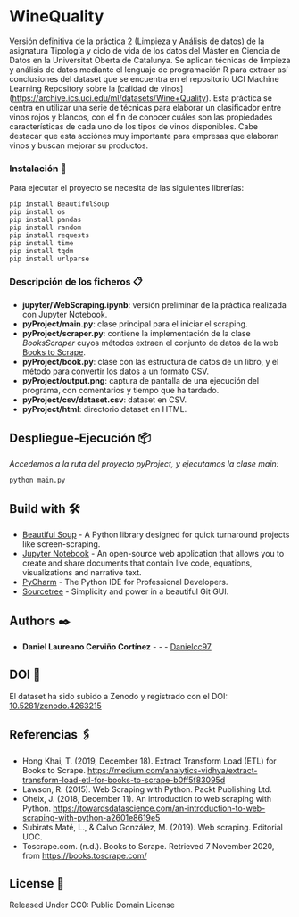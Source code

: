 # WineQuality

Versión definitiva de la práctica 2 (Limpieza y Análisis de datos) de la asignatura Tipología y ciclo de vida de los datos del Máster en Ciencia de Datos en la Universitat Oberta de Catalunya. Se aplican técnicas de limpieza y análisis de datos mediante el lenguaje de programación R para extraer así conclusiones del dataset que se encuentra en el repositorio UCI Machine Learning Repository sobre la [calidad de vinos] (https://archive.ics.uci.edu/ml/datasets/Wine+Quality). Esta práctica se centra en utilizar una serie de técnicas para elaborar un clasificador entre vinos rojos y blancos, con el fin de conocer cuáles son las propiedades características de cada uno de los tipos de vinos disponibles. Cabe destacar que esta acciónes muy importante para empresas que elaboran vinos y buscan mejorar su productos.


### Instalación 🔧

Para ejecutar el proyecto se necesita de las siguientes librerías:

```
pip install BeautifulSoup
pip install os
pip install pandas
pip install random
pip install requests
pip install time
pip install tqdm
pip install urlparse
```

### Descripción de los ficheros 📋

* **jupyter/WebScraping.ipynb**: versión preliminar de la práctica realizada con Jupyter Notebook.
* **pyProject/main.py**: clase principal para el iniciar el scraping.
* **pyProject/scraper.py**: contiene la implementación de la clase _BooksScraper_ cuyos métodos extraen el conjunto de datos de la web [Books to Scrape](https://books.toscrape.com).
* **pyProject/book.py**: clase con las estructura de datos de un libro, y el método para convertir los datos a un formato CSV.
* **pyProject/output.png**: captura de pantalla de una ejecución del programa, con comentarios y tiempo que ha tardado.
* **pyProject/csv/dataset.csv**: dataset en CSV.
* **pyProject/html**: directorio dataset en HTML.

## Despliegue-Ejecución 📦

_Accedemos a la ruta del proyecto pyProject, y ejecutamos la clase main:_
```
python main.py
```

## Build with 🛠️

* [Beautiful Soup](https://www.crummy.com/software/BeautifulSoup) - A Python library designed for quick turnaround projects like screen-scraping.
* [Jupyter Notebook](https://jupyter.org) - An open-source web application that allows you to create and share documents that contain live code, equations, visualizations and narrative text.
* [PyCharm](https://www.jetbrains.com/pycharm) - The Python IDE for Professional Developers.
* [Sourcetree](https://www.sourcetreeapp.com) - Simplicity and power in a beautiful Git GUI.

## Authors ✒️

* **Daniel Laureano Cerviño Cortínez** - *-* - [Danielcc97](https://github.com/Danielcc97)

## DOI 📖

El dataset ha sido subido a Zenodo y registrado con el DOI: [10.5281/zenodo.4263215](https://doi.org/10.5281/ZENODO.4263215)

## Referencias 🖇️

* Hong Khai, T. (2019, December 18). Extract Transform Load (ETL) for Books to Scrape. https://medium.com/analytics-vidhya/extract-transform-load-etl-for-books-to-scrape-b0ff5f83095d
* Lawson, R. (2015). Web Scraping with Python. Packt Publishing Ltd.
* Oheix, J. (2018, December 11). An introduction to web scraping with Python. https://towardsdatascience.com/an-introduction-to-web-scraping-with-python-a2601e8619e5 
* Subirats Maté, L., & Calvo González, M. (2019). Web scraping. Editorial UOC.
* Toscrape.com. (n.d.). Books to Scrape. Retrieved 7 November 2020, from https://books.toscrape.com/

## License 📄

Released Under CC0: Public Domain License
